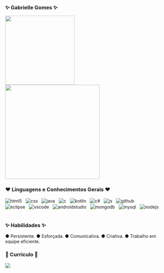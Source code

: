 ### ✨ Gabrielle Gomes ✨

<div>
  <img height="220em" src="https://github-readme-stats.vercel.app/api?username=gabriellegomess&theme=midnight-purple&show_icons=true">
  <img height="300em" src="https://github-readme-stats.vercel.app/api/top-langs/?username=gabriellegomess&layout=donut-vertical&theme=midnight-purple&hide_progress=true">
</div>

### ❤️ Linguagens e Conhecimentos Gerais ❤️

<div style="display: inline_block">
  <img align="center" alt="html5" src="https://img.shields.io/badge/HTML5-E34F26?style=for-the-badge&logo=html5&logoColor=white" /> &nbsp
  <img align="center" alt="css" src="https://img.shields.io/badge/CSS3-1572B6?style=for-the-badge&logo=css3&logoColor=white" /> &nbsp
  <img align="center" alt="java" src="https://img.shields.io/badge/Java-ED8B00?style=for-the-badge&logo=openjdk&logoColor=white" /> &nbsp
  <img align="center" alt="c" src="https://img.shields.io/badge/C-00599C?style=for-the-badge&logo=c&logoColor=white" /> &nbsp
  <img align="center" alt="kotlin" src="https://img.shields.io/badge/Kotlin-0095D5?&style=for-the-badge&logo=kotlin&logoColor=white" /> &nbsp
  <img align="center" alt="c#" src="https://img.shields.io/badge/C%23-239120?style=for-the-badge&logo=c-sharp&logoColor=white" /> &nbsp
  <img align="center" alt="js" src="https://img.shields.io/badge/JavaScript-F7DF1E?style=for-the-badge&logo=javascript&logoColor=black" /> &nbsp
  <img align="center" alt="github" src="https://img.shields.io/badge/GitHub-100000?style=for-the-badge&logo=github&logoColor=white" /> &nbsp <br>
  <img align="center" alt="eclipse" src="https://img.shields.io/badge/Eclipse-2C2255?style=for-the-badge&logo=eclipse&logoColor=white" /> &nbsp
  <img align="center" alt="vscode" src="https://img.shields.io/badge/Visual_Studio_Code-0078D4?style=for-the-badge&logo=visual%20studio%20code&logoColor=white" /> &nbsp
  <img align="center" alt="androidstudio" src="https://img.shields.io/badge/Android_Studio-3DDC84?style=for-the-badge&logo=android-studio&logoColor=white" /> &nbsp
  <img align="center" alt="mongodb" src="https://img.shields.io/badge/MongoDB-4EA94B?style=for-the-badge&logo=mongodb&logoColor=white" /> &nbsp
  <img align="center" alt="mysql" src="https://img.shields.io/badge/MySQL-00000F?style=for-the-badge&logo=mysql&logoColor=white" /> &nbsp 
  <img align="center" alt="nodejs" src="https://img.shields.io/badge/Node.js-43853D?style=for-the-badge&logo=node.js&logoColor=white" /> &nbsp
</div><br/>

### ✨ Habilidades ✨
● Persistente.
● Esforçada.
● Comunicativa.
● Criativa.
● Trabalho em equipe eficiente.


### 📲 Curriculo 📲

<span>
    <!--Linkedin -->
    <a href="https://www.linkedin.com/in/gabrielle-gomes-a10a2127b/" target="_blank"><img src="https://img.shields.io/badge/LinkedIn-0077B5?style=for-the-badge&logo=linkedin&logoColor=white" target="_blank"></a>
</span>
